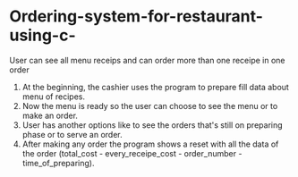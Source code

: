 # Ordering-system-for-restaurant-using-c-
User can see all menu receips and can order more than one receipe in one order
1. At the beginning, the cashier uses the program to prepare fill data about menu of recipes.
2. Now the menu is ready so the user can choose to see the menu or to make an order.
3. User has another options like to see the orders that's still on preparing phase or to serve an order.
4. After making any order the program shows a reset with all the data of the order (total_cost - every_receipe_cost - order_number - time_of_preparing).
